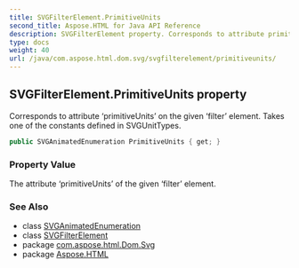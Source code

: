```yaml
---
title: SVGFilterElement.PrimitiveUnits
second_title: Aspose.HTML for Java API Reference
description: SVGFilterElement property. Corresponds to attribute primitiveUnits on the given filter element. Takes one of the constants defined in SVGUnitTypes
type: docs
weight: 40
url: /java/com.aspose.html.dom.svg/svgfilterelement/primitiveunits/
---
```

## SVGFilterElement.PrimitiveUnits property

Corresponds to attribute ‘primitiveUnits’ on the given ‘filter’ element. Takes one of the constants defined in SVGUnitTypes.

```java
public SVGAnimatedEnumeration PrimitiveUnits { get; }
```

### Property Value

The attribute ‘primitiveUnits’ of the given ‘filter’ element.

### See Also

* class [SVGAnimatedEnumeration](../../../com.aspose.html.dom.svg.datatypes/svganimatedenumeration/)
* class [SVGFilterElement](../)
* package [com.aspose.html.Dom.Svg](../../svgfilterelement/)
* package [Aspose.HTML](../../../)
